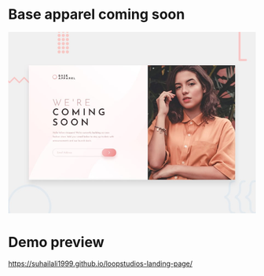 # Base apparel coming soon

![Design preview for the Loopstudios landing page coding challenge](./design/desktop-preview.jpg)

# Demo preview
https://suhailali1999.github.io/loopstudios-landing-page/
